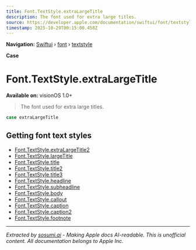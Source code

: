 ```yaml
---
title: Font.TextStyle.extraLargeTitle
description: The font used for extra large titles.
source: https://developer.apple.com/documentation/swiftui/font/textstyle/extralargetitle
timestamp: 2025-10-29T00:15:00.458Z
---
```


**Navigation:** [Swiftui](/documentation/swiftui) › [font](/documentation/swiftui/font) › [textstyle](/documentation/swiftui/font/textstyle)

**Case**

# Font.TextStyle.extraLargeTitle

**Available on:** visionOS 1.0+

> The font used for extra large titles.

```swift
case extraLargeTitle
```

## Getting font text styles

- [Font.TextStyle.extraLargeTitle2](/documentation/swiftui/font/textstyle/extralargetitle2)
- [Font.TextStyle.largeTitle](/documentation/swiftui/font/textstyle/largetitle)
- [Font.TextStyle.title](/documentation/swiftui/font/textstyle/title)
- [Font.TextStyle.title2](/documentation/swiftui/font/textstyle/title2)
- [Font.TextStyle.title3](/documentation/swiftui/font/textstyle/title3)
- [Font.TextStyle.headline](/documentation/swiftui/font/textstyle/headline)
- [Font.TextStyle.subheadline](/documentation/swiftui/font/textstyle/subheadline)
- [Font.TextStyle.body](/documentation/swiftui/font/textstyle/body)
- [Font.TextStyle.callout](/documentation/swiftui/font/textstyle/callout)
- [Font.TextStyle.caption](/documentation/swiftui/font/textstyle/caption)
- [Font.TextStyle.caption2](/documentation/swiftui/font/textstyle/caption2)
- [Font.TextStyle.footnote](/documentation/swiftui/font/textstyle/footnote)

---

*Extracted by [sosumi.ai](https://sosumi.ai) - Making Apple docs AI-readable.*
*This is unofficial content. All documentation belongs to Apple Inc.*
